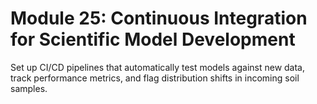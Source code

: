 # **Module 25: Continuous Integration for Scientific Model Development**

Set up CI/CD pipelines that automatically test models against new data, track performance metrics, and flag distribution shifts in incoming soil samples.